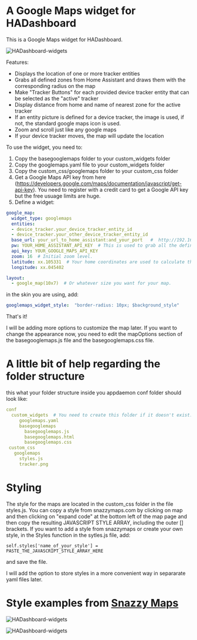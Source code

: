 
# A Google Maps widget for HADashboard

This is a Google Maps widget for HADashboard.

![HADashboard-widgets](https://github.com/tjntomas/HADashboard-widgets/blob/master/img/googlemapwidget.png?raw=true)

Features:
* Displays the location of one or more tracker entities
* Grabs all defined zones from Home Assistant and draws them with the corresponding radius on the map
* Make "Tracker Buttons" for each provided device tracker entity that can be selected as the "active" tracker
* Display distance from home and name of nearest zone for the active tracker
* If an entity picture is defined for a device tracker, the image is used, if not, the standard google maps icon is used.
* Zoom and scroll just like any google maps
* If your device tracker moves, the map will update the location

To use the widget, you need to:
1. Copy the basegooglemaps folder to your custom_widgets folder
2. Copy the googlemaps.yaml file to your custom_widgets folder
3. Copy the custom_css/googlemaps folder to your custom_css folder
4. Get a Google Maps API key from here (https://developers.google.com/maps/documentation/javascript/get-api-key). You need to register with a credit card to get a Google API key but the free usuage limits are huge.
5. Define a widget:
````yaml
google_map:
  widget_type: googlemaps
  entities:
  - device_tracker.your_device_tracker_entity_id
  - device_tracker.your_other_device_tracker_entity_id
  base_url: your_url_to_home_assistant:and_your_port   #  http://192.168.1.20:8123
  pw: YOUR_HOME_ASSISTANT_API_KEY  # This is used to grab all the defined zones from Home Assistant's REST API.
  api_key: YOUR_GOOGLE_MAPS_API_KEY
  zoom: 16  # Initial zoom level.
  latitude: xx.105331  # Your home coordinates are used to calculate the distance from home.
  longitude: xx.045402

layout:
  - google_map(10x7)  # Or whatever size you want for your map.
````

in the skin you are using, add:
````yaml
googlemaps_widget_style:  "border-radius: 10px; $background_style"
````
That's it!

I will be adding more options to customize the map later. If you want to change the appearance now, you need to edit the mapOptions section of the basegooglemaps.js file and the basegooglemaps.css file.

# A little bit of help regarding the folder structure
this what your folder structure inside you appdaemon conf folder should look like:
````yaml
conf
  custom_widgets  # You need to create this folder if it doesn't exist.
     googlemaps.yaml
     basegooglemaps
       basegooglemaps.js
       basegooglemaps.html
       basegooglemaps.css
 custom_css
   googlemaps
     styles.js
     tracker.png
````

# Styling
The style for the maps are located in the custom_css folder in the file styles.js.
You can copy a style from snazzymaps.com by clicking on map and then clicking on "expand code" at the bottom left of the map page and then copy the resulting JAVASCRIPT STYLE ARRAY, including the outer [] brackets. If you want to add a style from snazzymaps or create your own style, in the Styles function in the sytles.js file, add:
````
self.styles['name_of_your_style'] = PASTE_THE_JAVASCRIPT_STYLE_ARRAY_HERE
````
and save the file. 

I will add the option to store styles in a more convenient way in separarate yaml files later.


# Style examples from [Snazzy Maps](http://snazzymaps.com)

![HADashboard-widgets](https://github.com/tjntomas/HADashboard-widgets/blob/master/img/dark_map_style.png?raw=true)

![HADashboard-widgets](https://github.com/tjntomas/HADashboard-widgets/blob/master/img/topaco_map_style.png?raw=true)






